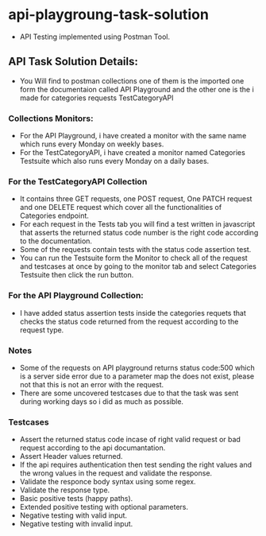 # api-playgroung-task-solution
- API Testing implemented using Postman Tool.
## API Task Solution Details:
- You Will find to postman collections one of them is the imported one form the documentaion called <obj>API Playground</obj>
 and the other one is the i made for categories requests <obj>TestCategoryAPI</obj></br>
 
### Collections Monitors:

- For the <obj>API Playground</obj>, i have created a monitor with the same name which runs every Monday on weekly bases.
- For the <obj>TestCategoryAPI</obj>, i have created a monitor named <od>Categories Testsuite</od> which also runs every Monday on a daily bases.</br>

### For the TestCategoryAPI Collection

- It contains three GET requests, one POST request, One PATCH request and one DELETE request which cover all the functionalities of <od>Categories</od> endpoint.
- For each request in the Tests tab you will find a test written in javascript that asserts the returned status code number is the right code according to the documentation.
- Some of the requests contain tests with the status code assertion test.
- You can run the Testsuite form the Monitor to check all of the request and testcases at once by going to the monitor tab
 and select <od>Categories Testsuite</od> then click the run button.</br>
 
### For the API Playground Collection:
- I have added status assertion tests inside the categories requets that checks the status code returned from the request according to the request type.</br>

### Notes 

- Some of the requests on API playground returns status code:500 which is a server side error due to a parameter <obj>map</od> the does not exist, please not that this is not an error with the request.
- There are some uncovered testcases due to that the task was sent during working days so i did as much as possible.</br>

### Testcases

- Assert the returned status code incase of right valid request or bad request according to the api documantation.
- Assert Header values returned.
- If the api requires authentication then test sending the right values and the wrong values in the request and validate the response.
- Validate the responce body syntax using some regex.
- Validate the response type.
- Basic positive tests (happy paths).
- Extended positive testing with optional parameters. 
- Negative testing with valid input.
- Negative testing with invalid input. 


 

